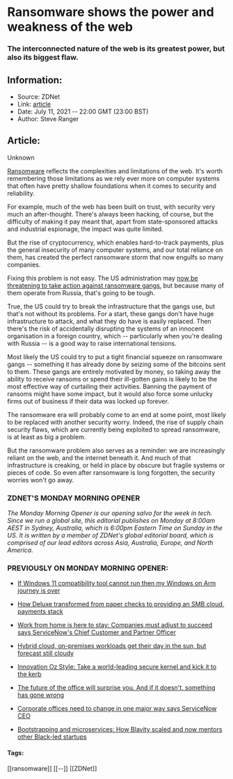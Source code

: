 # Ransomware shows the power and weakness of the web
### The interconnected nature of the web is its greatest power, but also its biggest flaw.

## Information:
+ Source: ZDNet
+ Link: [article](https://www.zdnet.com/article/ransomware-shows-the-power-and-weakness-of-the-web/)
+ Date: July 11, 2021 -- 22:00 GMT (23:00 BST)
+ Author: Steve Ranger


## Article:
Unknown

[Ransomware](https://www.zdnet.com/article/ransomware-an-executive-guide-to-one-of-the-biggest-menaces-on-the-web/) reflects the complexities and limitations of the web. It's worth remembering those limitations as we rely ever more on computer systems that often have pretty shallow foundations when it comes to security and reliability.

For example, much of the web has been built on trust, with security very much an after-thought. There's always been hacking, of course, but the difficulty of making it pay meant that, apart from state-sponsored attacks and industrial espionage, the impact was quite limited.

But the rise of cryptocurrency, which enables hard-to-track payments, plus the general insecurity of many computer systems, and our total reliance on them, has created the perfect ransomware storm that now engulfs so many companies.

Fixing this problem is not easy. The US administration may [now be threatening to take action against ransomware gangs](https://www.zdnet.com/article/ransomware-us-warns-russia-to-take-action-after-latest-attacks/), but because many of them operate from Russia, that's going to be tough.

True, the US could try to break the infrastructure that the gangs use, but that's not without its problems. For a start, these gangs don't have huge infrastructure to attack, and what they do have is easily replaced. Then there's the risk of accidentally disrupting the systems of an innocent organisation in a foreign country, which -- particularly when you're dealing with Russia -- is a good way to raise international tensions.

Most likely the US could try to put a tight financial squeeze on ransomware gangs -- something it has already done by seizing some of the bitcoins sent to them. These gangs are entirely motivated by money, so taking away the ability to receive ransoms or spend their ill-gotten gains is likely to be the most effective way of curtailing their activities. Banning the payment of ransoms might have some impact, but it would also force some unlucky firms out of business if their data was locked up forever.

The ransomware era will probably come to an end at some point, most likely to be replaced with another security worry. Indeed, the rise of supply chain security flaws, which are currently being exploited to spread ransomware, is at least as big a problem.






But the ransomware problem also serves as a reminder: we are increasingly reliant on the web, and the internet beneath it. And much of that infrastructure is creaking, or held in place by obscure but fragile systems or pieces of code. So even after ransomware is long forgotten, the security worries won't go away.

### ZDNET'S MONDAY MORNING OPENER

*The Monday Morning Opener is our opening salvo for the week in tech. Since we run a global site, this editorial publishes on Monday at 8:00am AEST in Sydney, Australia, which is 6:00pm Eastern Time on Sunday in the US. It is written by a member of ZDNet's global editorial board, which is comprised of our lead editors across Asia, Australia, Europe, and North America.*

### PREVIOUSLY ON MONDAY MORNING OPENER:

* [If Windows 11 compatibility tool cannot run then my Windows on Arm journey is over](https://www.zdnet.com/article/if-windows-11-compatibility-tool-cannot-run-then-my-windows-on-arm-journey-is-over/)  

* [How Deluxe transformed from paper checks to providing an SMB cloud, payments stack](https://www.zdnet.com/article/how-deluxe-transformed-from-paper-checks-to-providing-an-smb-cloud-payments-stack/)
* [Work from home is here to stay: Companies must adjust to succeed says ServiceNow's Chief Customer and Partner Officer](https://www.zdnet.com/article/work-from-home-is-here-to-stay-companies-must-adjust-to-succeed-says-servicenows-chief-customer-and-partner-officer/)
* [Hybrid cloud, on-premises workloads get their day in the sun, but forecast still cloudy](https://www.zdnet.com/article/hybrid-cloud-on-premises-workloads-get-their-day-in-the-sun-but-forecast-still-cloudy/)  

* [Innovation Oz Style: Take a world-leading secure kernel and kick it to the kerb](https://www.zdnet.com/article/innovation-oz-style-take-a-world-leading-secure-kernel-and-kick-it-to-the-kerb/)
* [The future of the office will surprise you. And if it doesn't, something has gone wrong](https://www.zdnet.com/article/the-future-of-the-office-may-surprise-you-thats-the-point/)
* [Corporate offices need to change in one major way says ServiceNow CEO](https://www.zdnet.com/article/corporate-offices-need-to-change-in-one-major-way-says-servicenow-ceo/)  

* [Bootstrapping and microservices: How Blavity scaled and now mentors other Black-led startups](https://www.zdnet.com/article/bootstrapping-and-microservices-how-blavity-scaled-and-now-mentors-other-black-led-startups/)





#### Tags:
[[ransomware]] [[--]] [[ZDNet]]
